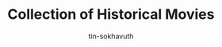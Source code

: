 ---
title: Collection of Historical Movies
categories: ['Chinese']
thumb: 'https://img.youtube.com/vi/wc-4NU8xJSM/maxresdefault.jpg'
pudate: 2024-06-05T20:40:51
videos: 2024-06-05-20-39-30
author: tin-sokhavuth
---